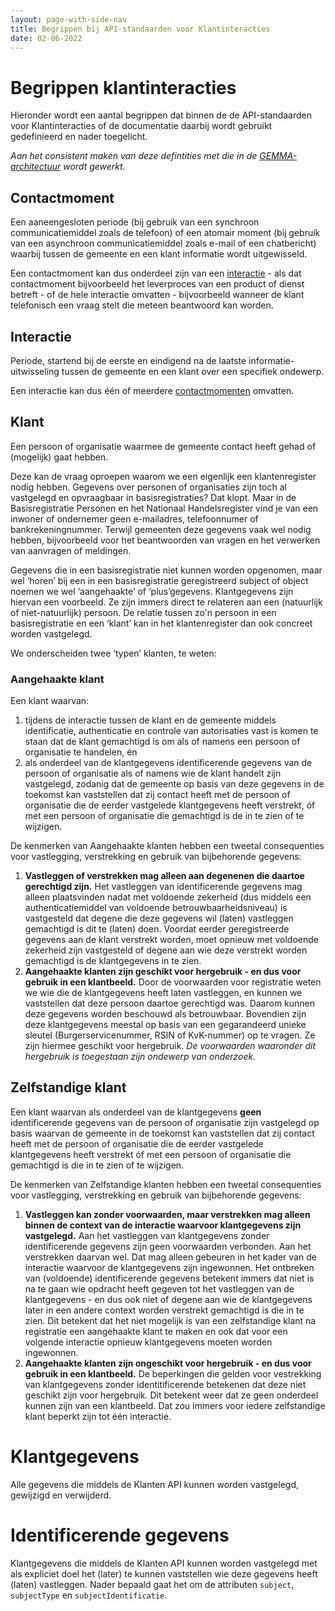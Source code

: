 ```yaml
---
layout: page-with-side-nav
title: Begrippen bij API-standaarden voor Klantinteracties
date: 02-06-2022
---
```


# Begrippen klantinteracties

Hieronder wordt een aantal begrippen dat binnen de de API-standaarden voor Klantinteracties of de documentatie daarbij wordt gebruikt gedefinieerd en nader toegelicht.

_Aan het consistent maken van deze defintities met die in de [GEMMA-architectuur](https://gemmaonline.nl) wordt gewerkt._

## Contactmoment

Een aaneengesloten periode (bij gebruik van een synchroon communicatiemiddel zoals de telefoon) of een atomair moment (bij gebruik van een asynchroon communicatiemiddel zoals e-mail of een chatbericht) waarbij tussen de gemeente en een klant informatie wordt uitgewisseld.

Een contactmoment kan dus onderdeel zijn van een [interactie](#interactie) - als dat contactmoment bijvoorbeeld het leverproces van een product of dienst betreft - of de hele interactie omvatten - bijvoorbeeld wanneer de klant telefonisch een vraag stelt die meteen beantwoord kan worden.

## Interactie

Periode, startend bij de eerste en eindigend na de laatste informatie-uitwisseling tussen de gemeente en een klant over een specifiek ondewerp.

Een interactie kan dus één of meerdere [contactmomenten](#contactmoment) omvatten.

## Klant

Een persoon of organisatie waarmee de gemeente contact heeft gehad of (mogelijk) gaat hebben.

Deze kan de vraag oproepen waarom we een eigenlijk een klantenregister nodig hebben. Gegevens over personen of organisaties zijn toch al vastgelegd en opvraagbaar in basisregistraties? Dat klopt. Maar in de Basisregistratie Personen en het Nationaal Handelsregister vind je van een inwoner of ondernemer geen e-mailadres, telefoonnumer of bankrekeningnummer. Terwijl gemeenten deze gegevens vaak wel nodig hebben, bijvoorbeeld voor het beantwoorden van vragen en het verwerken van aanvragen of meldingen.

Gegevens die in een basisregistratie niet kunnen worden opgenomen, maar wel ‘horen’ bij een in een basisregistratie geregistreerd subject of object noemen we wel  ‘aangehaakte’ of ‘plus’gegevens. Klantgegevens zijn hiervan een voorbeeld. Ze zijn immers direct te relateren aan een (natuurlijk of niet-natuurlijk) persoon. De relatie tussen zo'n persoon in een basisregistratie en een ‘klant’ kan in het klantenregister dan ook concreet worden vastgelegd.

We onderscheiden twee ‘typen’ klanten, te weten:

### Aangehaakte klant

Een klant waarvan:

1. tijdens de interactie tussen de klant en de gemeente middels identificatie, authenticatie en controle van autorisaties vast is komen te staan dat de klant gemachtigd is om als of namens een persoon of organisatie te handelen, én
2. als onderdeel van de klantgegevens identificerende gegevens van de persoon of organisatie als of namens wie de klant handelt zijn vastgelegd, zodanig dat de gemeente op basis van deze gegevens in de toekomst kan vaststellen dat zij contact heeft met de persoon of organisatie die de eerder vastgelede klantgegevens heeft verstrekt, óf met een persoon of organisatie die gemachtigd is de in te zien of te wijzigen.

De kenmerken van Aangehaakte klanten hebben een tweetal consequenties voor vastlegging, verstrekking en gebruik van bijbehorende gegevens:

1. __Vastleggen of verstrekken mag alleen aan degenenen die daartoe gerechtigd zijn.__ Het vastleggen van identificerende gegevens mag alleen plaatsvinden nadat met voldoende zekerheid (dus middels een authenticatiemiddel van voldoende betrouwbaarheidsniveau) is vastgesteld dat degene die deze gegevens wil (laten) vastleggen gemachtigd is dit te (laten) doen. Voordat eerder geregistreerde gegevens aan de klant verstrekt worden, moet opnieuw met voldoende zekerheid zijn vastgesteld of degene aan wie deze verstrekt worden gemachtigd is de klantgegevens in te zien.
2. __Aangehaakte klanten zijn geschikt voor hergebruik - en dus voor gebruik in een klantbeeld.__ Door de voorwaarden voor registratie weten we wie die de klantgegevens heeft laten vastleggen, en kunnen we vaststellen dat deze persoon daartoe gerechtigd was. Daarom kunnen deze gegevens worden beschouwd als betrouwbaar. Bovendien zijn deze klantgegevens meestal op basis van een gegarandeerd unieke sleutel (Burgerservicenummer, RSIN of KvK-nummer) op te vragen. Ze zijn hiermee geschikt voor hergebruik. _De voorwaarden waaronder dit hergebruik is toegestaan zijn ondewerp van onderzoek._

## Zelfstandige klant

Een klant waarvan als onderdeel van de klantgegevens __geen__ identificerende gegevens van de persoon of organisatie zijn vastgelegd op basis waarvan de gemeente in de toekomst kan vaststellen dat zij contact heeft met de persoon of organisatie die de eerder vastgelede klantgegevens heeft verstrekt óf met een persoon of organisatie die gemachtigd is die in te zien of te wijzigen.

De kenmerken van Zelfstandige klanten hebben een tweetal consequenties voor vastlegging, verstrekking en gebruik van bijbehorende gegevens:

1. __Vastleggen kan zonder voorwaarden, maar verstrekken mag alleen binnen de context van de interactie waarvoor klantgegevens zijn vastgelegd.__ Aan het vastleggen van klantgegevens zonder identificerende gegevens zijn geen voorwaarden verbonden. Aan het verstrekken daarvan wel. Dat mag alleen gebeuren in het kader van de interactie waarvoor de klantgegevens zijn ingewonnen. Het ontbreken van (voldoende) identificerende gegevens betekent immers dat niet is na te gaan wie opdracht heeft gegeven tot het vastleggen van de klantgegevens - en dus ook niet of degene aan wie de klantgegevens later in een andere context worden verstrekt gemachtigd is die in te zien. Dit betekent dat het niet mogelijk is van een zelfstandige klant na registratie een aangehaakte klant te maken en ook dat voor een volgende interactie opnieuw klantgegevens moeten worden ingewonnen.
2. __Aangehaakte klanten zijn ongeschikt voor hergebruik - en dus voor gebruik in een klantbeeld.__ De beperkingen die gelden voor vestrekking van klantgegevens zonder identitificerende betekenen dat deze niet geschikt zijn voor hergebruik. Dit betekent weer dat ze geen onderdeel kunnen zijn van een klantbeeld. Dat zou immers voor iedere zelfstandige klant beperkt zijn tot één interactie.

# Klantgegevens

Alle gegevens die middels de Klanten API kunnen worden vastgelegd, gewijzigd en verwijderd.

# Identificerende gegevens

Klantgegevens die middels de Klanten API kunnen worden vastgelegd met als expliciet doel het (later) te kunnen vaststellen wie deze gegevens heeft (laten) vastleggen. Nader bepaald gaat het om de attributen `subject`, `subjectType` en `subjectIdentificatie`.
